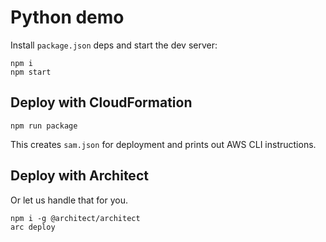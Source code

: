 # Python demo

Install `package.json` deps and start the dev server:

```
npm i
npm start
```

## Deploy with CloudFormation

```
npm run package
```

This creates `sam.json` for deployment and prints out AWS CLI instructions.


## Deploy with Architect

Or let us handle that for you.

```
npm i -g @architect/architect
arc deploy  
```

